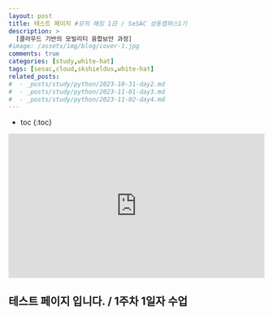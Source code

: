 ```yaml
---
layout: post
title: 테스트 페이지 #모의 해킹 1日 / SeSAC 성동캠퍼스1기
description: >
  [클라우드 기반의 모빌리티 융합보안 과정] 
#image: /assets/img/blog/cover-1.jpg
comments: true
categories: [study,white-hat]
tags: [sesac,cloud,skshieldus,white-hat]
related_posts:
#  - _posts/study/python/2023-10-31-day2.md
#  - _posts/study/python/2023-11-01-day3.md
#  - _posts/study/python/2023-11-02-day4.md
---
```

* toc
{:toc}

<style>.embed-container { position: relative; padding-bottom: 56.25%; height: 0; overflow: hidden; max-width: 100%; } .embed-container iframe, .embed-container object, .embed-container embed { position: absolute; top: 0; left: 0; width: 100%; height: 100%; }</style><div class='embed-container'><iframe src='https://www.youtube.com/embed/jx96Twg-Aew' frameborder='0' allowfullscreen></iframe></div>

## 테스트 페이지 입니다. / 1주차 1일자 수업